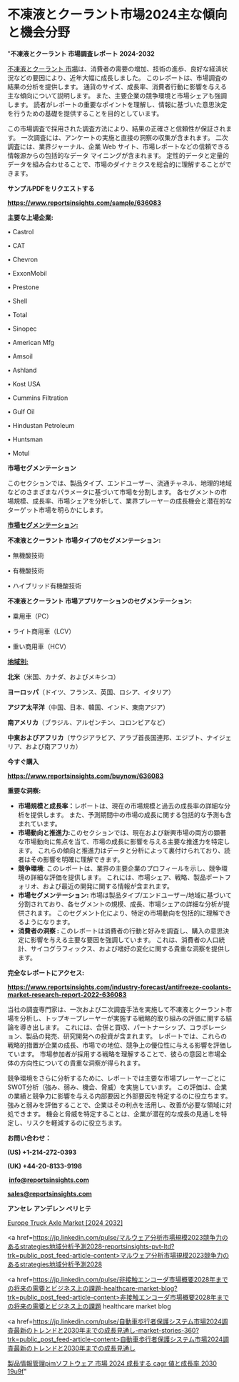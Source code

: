 # 不凍液とクーラント市場2024主な傾向と機会分野

"<strong>不凍液とクーラント 市場調査レポート 2024-2032</strong>

<a href=https://www.reportsinsights.com/sample/636083>不凍液とクーラント 市場</a>は、消費者の需要の増加、技術の進歩、良好な経済状況などの要因により、近年大幅に成長しました。 このレポートは、市場調査の結果の分析を提供します。 通貨のサイズ、成長率、消費者行動に影響を与える主な傾向について説明します。 また、主要企業の競争環境と市場シェアも強調します。 読者がレポートの重要なポイントを理解し、情報に基づいた意思決定を行うための基礎を提供することを目的としています。

この市場調査で採用された調査方法により、結果の正確さと信頼性が保証されます。 一次調査には、アンケートの実施と直接の洞察の収集が含まれます。 二次調査には、業界ジャーナル、企業 Web サイト、市場レポートなどの信頼できる情報源からの包括的なデータ マイニングが含まれます。 定性的データと定量的データを組み合わせることで、市場のダイナミクスを総合的に理解することができます。

<strong><b>サンプルPDFをリクエストする</b></strong>

<a href=https://www.reportsinsights.com/sample/636083><strong><u>https://www.reportsinsights.com/sample/636083</u></strong></a>

<strong>主要な上場企業:</strong>

• Castrol 

• CAT 

• Chevron 

• ExxonMobil 

• Prestone 

• Shell 

• Total 

• Sinopec 

• American Mfg 

• Amsoil 

• Ashland 

• Kost USA 

• Cummins Filtration 

• Gulf Oil 

• Hindustan Petroleum 

• Huntsman 

• Motul

<strong>市場セグメンテーション</strong>

このセクションでは、製品タイプ、エンドユーザー、流通チャネル、地理的地域などのさまざまなパラメータに基づいて市場を分割します。 各セグメントの市場規模、成長率、市場シェアを分析して、業界プレーヤーの成長機会と潜在的なターゲット市場を明らかにします。

<strong><u>市場セグメンテーション</u></strong><strong><u>:</u></strong>

<strong>不凍液とクーラント 市場タイプのセグメンテーション:</strong>

• 無機酸技術

• 有機酸技術

• ハイブリッド有機酸技術

<strong>不凍液とクーラント 市場アプリケーションのセグメンテーション:</strong>

• 乗用車（PC）

• ライト商用車（LCV）

• 重い商用車（HCV）

<strong><u>地域別</u></strong><strong><u>:</u></strong>

<strong>北米</strong>（米国、カナダ、およびメキシコ）

<strong>ヨーロッパ</strong>（ドイツ、フランス、英国、ロシア、イタリア）

<strong>アジア太平洋</strong>（中国、日本、韓国、インド、東南アジア）

<strong>南アメリカ</strong>（ブラジル、アルゼンチン、コロンビアなど）

<strong>中東およびアフリカ</strong>（サウジアラビア、アラブ首長国連邦、エジプト、ナイジェリア、および南アフリカ）

<strong>今すぐ購入</strong>

<a href=https://www.reportsinsights.com/buynow/636083><strong><u>https://www.reportsinsights.com/buynow/636083</u></strong></a>

<strong>重要な洞察:</strong>
<ul>
  <li><strong>市場規模と成長率：</strong>レポートは、現在の市場規模と過去の成長率の詳細な分析を提供します。 また、予測期間中の市場の成長に関する包括的な予測も含まれています。</li>
  <li><strong>市場動向と推進力:</strong>このセクションでは、現在および新興市場の両方の顕著な市場動向に焦点を当て、市場の成長に影響を与える主要な推進力を特定します。 これらの傾向と推進力はデータと分析によって裏付けられており、読者はその影響を明確に理解できます。</li>
  <li><strong>競争環境</strong>: このレポートは、業界の主要企業のプロフィールを示し、競争環境の詳細な評価を提供します。 これには、市場シェア、戦略、製品ポートフォリオ、および最近の開発に関する情報が含まれます。</li>
  <li><strong>市場セグメンテーション: </strong>市場は製品タイプ/エンドユーザー/地域に基づいて分割されており、各セグメントの規模、成長、市場シェアの詳細な分析が提供されます。 このセグメント化により、特定の市場動向を包括的に理解できるようになります。</li>
  <li><strong>消費者の洞察 : </strong>このレポートは消費者の行動と好みを調査し、購入の意思決定に影響を与える主要な要因を強調しています。 これは、消費者の人口統計、サイコグラフィックス、および嗜好の変化に関する貴重な洞察を提供します。</li>
</ul>
<strong>完全なレポートにアクセス:</strong>

<a href=https://www.reportsinsights.com/industry-forecast/antifreeze-coolants-market-research-report-2022-636083><strong><u><b>https://www.reportsinsights.com/industry-forecast/antifreeze-coolants-market-research-report-2022-636083</b></u></strong></a>

当社の調査専門家は、一次および二次調査手法を実施して不凍液とクーラント市場を分析し、トップキープレーヤーが実施する戦略的取り組みの評価に関する結論を導き出します。 これには、合併と買収、パートナーシップ、コラボレーション、製品の発売、研究開発への投資が含まれます。 レポートでは、これらの戦略的措置が企業の成長、市場での地位、競争上の優位性に与える影響を評価しています。 市場参加者が採用する戦略を理解することで、彼らの意図と市場全体の方向性についての貴重な洞察が得られます。

競争環境をさらに分析するために、レポートでは主要な市場プレーヤーごとにSWOT分析（強み、弱み、機会、脅威）を実施しています。 この評価は、企業の業績と競争力に影響を与える内部要因と外部要因を特定するのに役立ちます。 強みと弱みを評価することで、企業はその利点を活用し、改善が必要な領域に対処できます。 機会と脅威を特定することは、企業が潜在的な成長の見通しを特定し、リスクを軽減するのに役立ちます。

<strong>お問い合わせ：</strong>

<strong>(US) +1-214-272-0393</strong>

<strong>(UK) +44-20-8133-9198</strong>

<strong> </strong><a href=info@reportsinsights.com><strong><u>info@reportsinsights.com</u></strong></a>

<a href=sales@reportsinsights.com><strong><u>sales@reportsinsights.com</u></strong></a>

<strong>アンセレ アンデレン ベリヒテ</strong>

<a href=https://www.linkedin.com/pulse/europe-truck-axle-market-cagr-key-insights-covered-yl8sf/>Europe Truck Axle Market [2024 2032]</a>

<a href=https://jp.linkedin.com/pulse/マルウェア分析市場規模2023競争力のあるstrategies地域分析予測2028-reportsinsights-pvt-ltd?trk=public_post_feed-article-content>マルウェア分析市場規模2023競争力のあるstrategies地域分析予測2028</a>

<a href=https://jp.linkedin.com/pulse/非接触エンコーダ市場概要2028年までの将来の需要とビジネス上の課題-healthcare-market-blog?trk=public_post_feed-article-content>非接触エンコーダ市場概要2028年までの将来の需要とビジネス上の課題 healthcare market blog</a>

<a href=https://jp.linkedin.com/pulse/自動車歩行者保護システム市場2024調査最新のトレンドと2030年までの成長見通し-market-stories-360?trk=public_post_feed-article-content>自動車歩行者保護システム市場2024調査最新のトレンドと2030年までの成長見通し</a>

<a href=https://www.linkedin.com/pulse/製品情報管理pimソフトウェア-市場-2024-成長する-cagr-値と成長率-2030-19u9f/>製品情報管理pimソフトウェア 市場 2024 成長する cagr 値と成長率 2030 19u9f</a>"
